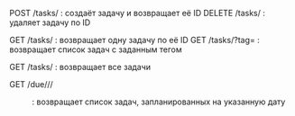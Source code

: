 POST   /tasks/              :  создаёт задачу и возвращает её ID
DELETE /tasks/<taskid>      :  удаляет задачу по ID

GET    /tasks/<taskid>      :  возвращает одну задачу по её ID
GET    /tasks/?tag=<tag>     :  возвращает список задач с заданным тегом

GET    /tasks/              :  возвращает все задачи


GET    /due/<yy>/<mm>/<dd> :  возвращает список задач, запланированных на указанную дату